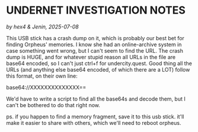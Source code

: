 # UNDERNET INVESTIGATION NOTES
_by hex4 & Jenin, 2025-07-08_

This USB stick has a crash dump on it, which is probably our best bet for finding Orpheus' memories. I know she had an online-archive system in case something went wrong, but I can't seem to find the URL. The crash dump is HUGE, and for whatever stupid reason all URLs in the file are base64 encoded, so I can't just ctrl+f for undercity.quest. Good thing all the URLs (and anything else base64 encoded, of which there are a LOT) follow this format, on their own line:

base64://XXXXXXXXXXXXXX==

We'd have to write a script to find all the base64s and decode them, but I can't be bothered to do that right now.

ps. if you happen to find a memory fragment, save it to this usb stick. it'll make it easier to share with others, which we'll need to reboot orpheus.